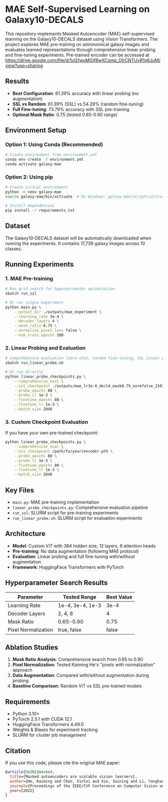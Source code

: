 # MAE Self-Supervised Learning on Galaxy10-DECALS

This repository implements Masked Autoencoder (MAE) self-supervised learning on the Galaxy10-DECALS dataset using Vision Transformers. The project explores MAE pre-training on astronomical galaxy images and evaluates learned representations through comprehensive linear probing and fine-tuning experiments. Pre-trained encoder can be accessed at https://drive.google.com/file/d/1oQ1woMGIf8wXCsmp_DIrCNTUvR1n6JuM/view?usp=sharing

## Results

- **Best Configuration**: 61.39% accuracy with linear probing (no augmentation)
- **SSL vs Random**: 61.39% (SSL) vs 54.28% (random fine-tuning)
- **Full Fine-tuning**: 73.79% accuracy with SSL pre-training
- **Optimal Mask Ratio**: 0.75 (tested 0.65-0.90 range)

## Environment Setup

### Option 1: Using Conda (Recommended)

```bash
# Create environment from environment.yml
conda env create -f environment.yml
conda activate galaxy-mae
```

### Option 2: Using pip

```bash
# Create virtual environment
python -m venv galaxy-mae
source galaxy-mae/bin/activate  # On Windows: galaxy-mae\Scripts\activate

# Install dependencies
pip install -r requirements.txt
```

## Dataset

The Galaxy10-DECALS dataset will be automatically downloaded when running the experiments. It contains 17,736 galaxy images across 10 classes.

## Running Experiments

### 1. MAE Pre-training

```bash
# Run grid search for hyperparameter optimization
sbatch run_ssl

# Or run single experiment
python main.py \
    --output_dir ./outputs/mae_experiment \
    --learning_rate 3e-4 \
    --decoder_layers 4 \
    --mask_ratio 0.75 \
    --normalize_pixel_loss false \
    --num_train_epochs 100
```

### 2. Linear Probing and Evaluation

```bash
# Comprehensive evaluation (zero-shot, random fine-tuning, SSL linear probe, SSL fine-tuning)
sbatch run_linear_probe.sh

# Or run directly
python linear_probe_checkpoints.py \
    --comprehensive_eval \
    --ssl_checkpoint ./outputs/mae_lr3e-4_decl4_mask0.75_normfalse_210133/encoder.pth \
    --probe_epochs 80 \
    --probe_lr 1e-3 \
    --finetune_epochs 80 \
    --finetune_lr 1e-3 \
    --batch_size 2048
```

### 3. Custom Checkpoint Evaluation

If you have your own pre-trained checkpoint:

```bash
python linear_probe_checkpoints.py \
    --comprehensive_eval \
    --ssl_checkpoint /path/to/your/encoder.pth \
    --probe_epochs 80 \
    --probe_lr 1e-3 \
    --finetune_epochs 80 \
    --finetune_lr 1e-3 \
    --batch_size 2048
```

## Key Files

- `main.py`: MAE pre-training implementation
- `linear_probe_checkpoints.py`: Comprehensive evaluation pipeline
- `run_ssl`: SLURM script for pre-training experiments
- `run_linear_probe.sh`: SLURM script for evaluation experiments

## Architecture

- **Model**: Custom ViT with 384 hidden size, 12 layers, 6 attention heads
- **Pre-training**: No data augmentation (following MAE protocol)
- **Evaluation**: Linear probing and full fine-tuning with/without augmentation
- **Framework**: HuggingFace Transformers with PyTorch

## Hyperparameter Search Results

| Parameter | Tested Range | Best Value |
|-----------|--------------|------------|
| Learning Rate | 1e-4, 3e-4, 1e-3 | 3e-4 |
| Decoder Layers | 2, 4, 8 | 4 |
| Mask Ratio | 0.65-0.90 | 0.75 |
| Pixel Normalization | true, false | false |

## Ablation Studies

1. **Mask Ratio Analysis**: Comprehensive search from 0.65 to 0.90
2. **Pixel Normalization**: Tested Kaiming He's "pixels with normalization" approach
3. **Data Augmentation**: Compared with/without augmentation during probing
4. **Baseline Comparison**: Random ViT vs SSL pre-trained models

## Requirements

- Python 3.10+
- PyTorch 2.5.1 with CUDA 12.1
- HuggingFace Transformers 4.49.0
- Weights & Biases for experiment tracking
- SLURM for cluster job management

## Citation

If you use this code, please cite the original MAE paper:

```bibtex
@article{he2022masked,
  title={Masked autoencoders are scalable vision learners},
  author={He, Kaiming and Chen, Xinlei and Xie, Saining and Li, Yanghao and Doll{\'a}r, Piotr and Girshick, Ross},
  journal={Proceedings of the IEEE/CVF Conference on Computer Vision and Pattern Recognition},
  year={2022}
}
```
